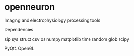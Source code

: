 # openneuron
Imaging and electrophysiology processing tools

Dependencies

sip
sys
struct
csv
os
numpy
matplotlib
time
random
glob
scipy

PyQt4
OpenGL
